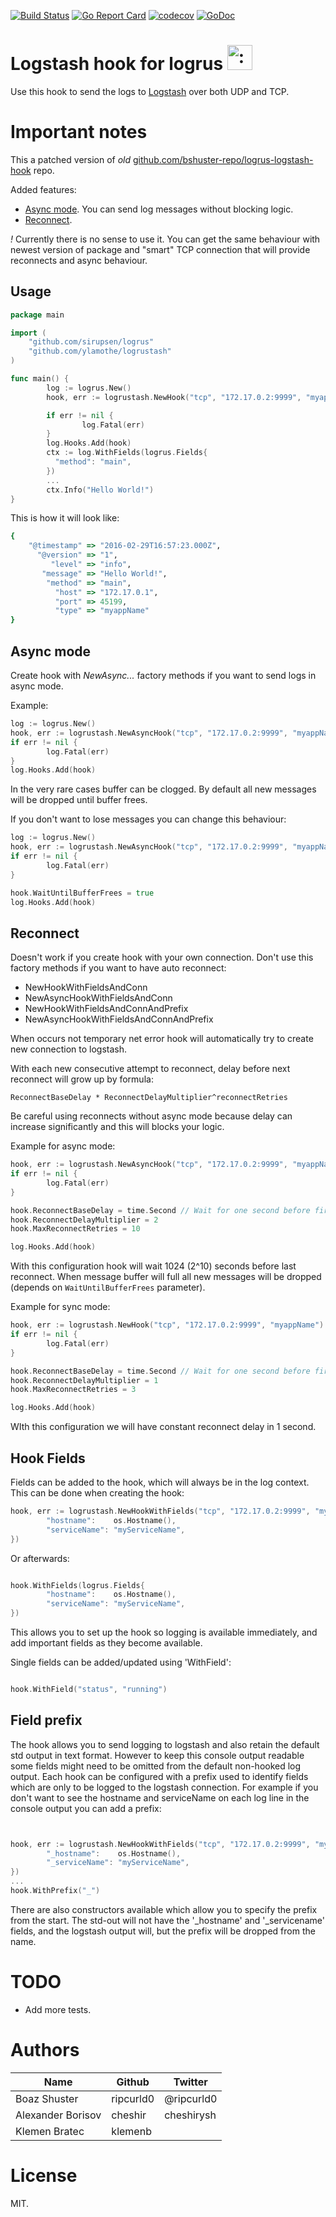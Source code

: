 [![Build Status](https://travis-ci.org/cheshir/logrustash.svg?branch=master)](https://travis-ci.org/cheshir/logrustash)
[![Go Report Card](https://goreportcard.com/badge/github.com/cheshir/logrustash)](https://goreportcard.com/report/github.com/cheshir/logrustash)
[![codecov](https://codecov.io/gh/cheshir/logrustash/branch/master/graph/badge.svg)](https://codecov.io/gh/cheshir/logrustash)
[![GoDoc](https://godoc.org/github.com/cheshir/logrustash?status.svg)](https://godoc.org/github.com/cheshir/logrustash)

# Logstash hook for logrus <img src="http://i.imgur.com/hTeVwmJ.png" width="40" height="40" alt=":walrus:" class="emoji" title=":walrus:" />
Use this hook to send the logs to [Logstash](https://www.elastic.co/products/logstash) over both UDP and TCP.

# Important notes

This a patched version of *old* [github.com/bshuster-repo/logrus-logstash-hook](https://github.com/bshuster-repo/logrus-logstash-hook.git) repo.

Added features:

* [Async mode](#async-mode). You can send log messages without blocking logic.
* [Reconnect](#reconnect).

*!* Currently there is no sense to use it. You can get the same behaviour with newest version of package and "smart" TCP connection that will provide reconnects and async behaviour.

## Usage

```go
package main

import (
    "github.com/sirupsen/logrus"
    "github.com/ylamothe/logrustash"
)

func main() {
        log := logrus.New()
        hook, err := logrustash.NewHook("tcp", "172.17.0.2:9999", "myappName")

        if err != nil {
                log.Fatal(err)
        }
        log.Hooks.Add(hook)
        ctx := log.WithFields(logrus.Fields{
          "method": "main",
        })
        ...
        ctx.Info("Hello World!")
}
```

This is how it will look like:

```ruby
{
    "@timestamp" => "2016-02-29T16:57:23.000Z",
      "@version" => "1",
         "level" => "info",
       "message" => "Hello World!",
        "method" => "main",
          "host" => "172.17.0.1",
          "port" => 45199,
          "type" => "myappName"
}
```


## Async mode

Create hook with _NewAsync..._ factory methods if you want to send logs in async mode.

Example:

```go
log := logrus.New()
hook, err := logrustash.NewAsyncHook("tcp", "172.17.0.2:9999", "myappName")
if err != nil {
        log.Fatal(err)
}
log.Hooks.Add(hook)
```

In the very rare cases buffer can be clogged. By default all new messages will be dropped until buffer frees.

If you don't want to lose messages you can change this behaviour:

```go
log := logrus.New()
hook, err := logrustash.NewAsyncHook("tcp", "172.17.0.2:9999", "myappName")
if err != nil {
        log.Fatal(err)
}

hook.WaitUntilBufferFrees = true
log.Hooks.Add(hook)
```

## Reconnect

Doesn't work if you create hook with your own connection. Don't use this factory methods if you want to have auto reconnect:

* NewHookWithFieldsAndConn
* NewAsyncHookWithFieldsAndConn
* NewHookWithFieldsAndConnAndPrefix
* NewAsyncHookWithFieldsAndConnAndPrefix

When occurs not temporary net error hook will automatically try to create new connection to logstash.

With each new consecutive attempt to reconnect, delay before next reconnect will grow up by formula:

`ReconnectBaseDelay * ReconnectDelayMultiplier^reconnectRetries`

Be careful using reconnects without async mode because delay can increase significantly and this will blocks your logic.

Example for async mode:
```go
hook, err := logrustash.NewAsyncHook("tcp", "172.17.0.2:9999", "myappName")
if err != nil {
        log.Fatal(err)
}

hook.ReconnectBaseDelay = time.Second // Wait for one second before first reconnect.
hook.ReconnectDelayMultiplier = 2
hook.MaxReconnectRetries = 10

log.Hooks.Add(hook)
```

With this configuration hook will wait 1024 (2^10) seconds before last reconnect.
When message buffer will full all new messages will be dropped (depends on `WaitUntilBufferFrees` parameter).

Example for sync mode:
```go
hook, err := logrustash.NewHook("tcp", "172.17.0.2:9999", "myappName")
if err != nil {
        log.Fatal(err)
}

hook.ReconnectBaseDelay = time.Second // Wait for one second before first reconnect.
hook.ReconnectDelayMultiplier = 1
hook.MaxReconnectRetries = 3

log.Hooks.Add(hook)
```

WIth this configuration we will have constant reconnect delay in 1 second.

## Hook Fields
Fields can be added to the hook, which will always be in the log context.
This can be done when creating the hook:

```go
hook, err := logrustash.NewHookWithFields("tcp", "172.17.0.2:9999", "myappName", logrus.Fields{
        "hostname":    os.Hostname(),
        "serviceName": "myServiceName",
})
```

Or afterwards:

```go

hook.WithFields(logrus.Fields{
        "hostname":    os.Hostname(),
        "serviceName": "myServiceName",
})
```
This allows you to set up the hook so logging is available immediately, and add important fields as they become available.

Single fields can be added/updated using 'WithField':

```go

hook.WithField("status", "running")
```



## Field prefix

The hook allows you to send logging to logstash and also retain the default std output in text format.
However to keep this console output readable some fields might need to be omitted from the default non-hooked log output.
Each hook can be configured with a prefix used to identify fields which are only to be logged to the logstash connection.
For example if you don't want to see the hostname and serviceName on each log line in the console output you can add a prefix:

```go


hook, err := logrustash.NewHookWithFields("tcp", "172.17.0.2:9999", "myappName", logrus.Fields{
        "_hostname":    os.Hostname(),
        "_serviceName": "myServiceName",
})
...
hook.WithPrefix("_")
```

There are also constructors available which allow you to specify the prefix from the start.
The std-out will not have the '\_hostname' and '\_servicename' fields, and the logstash output will, but the prefix will be dropped from the name.


# TODO

* Add more tests.

# Authors

Name              | Github    | Twitter    |
----------------- | --------- | ---------- |
Boaz Shuster      | ripcurld0 | @ripcurld0 |
Alexander Borisov | cheshir   | cheshirysh |
Klemen Bratec     | klemenb   |            |

# License

MIT.
